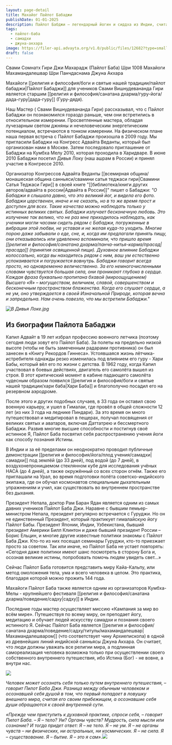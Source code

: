 ```yaml
---
layout: page-detail
title: Махайог Пайлот Бабаджи
publishDate: 01-01-2025
description: Пайлот Бабджи — легендарный йогин и сиддха из Индии, считающийся бессмертным святым в традиции йоги. Он практиковал глубокие методы медитации и самадхи, живя в уединении на горных тропах Гималаев. Бабджи известен как вдохновитель многих современных духовных учителей и просветлённых мастеров. Его жизнь сопровождается многочисленными свидетельствами о чудесах и длительном пребывании в состоянии высших состояний сознания.
tags:
  - пайлот-баба
  - самадхи
  - джуна-акхара
image: https://filer-api.advayta.org/v1.0/public/files/12682?type=small
draft: false
---
```

Свами Сомнатх Гири Джи Махарадж (Пайлот Баба) Шри 1008 Махайоги Махамандалешвар Шри Панчдаснама Джуна Акхара   

Махайоги [[религия и философия/боги и святые нашей традиции/пайлот бабаджи|Пайлот Бабаджи]] для учеников  Свами Вишнудевананда Гири является старшим [[религия и философия/санатана дхарма/гуру-йога/дада-гуру|дада-гуру]] (Гуру-дядя).

 Наш Мастер ( Свами  Вишнудевананда Гири) рассказывал, что с Пайлот Бабаджи он познакомился гораздо раньше, чем они встретились в относительном измерении. Просветленные мастера, обладая лучезарным светом джняны и нечеловеческим энергетическим потенциалом, встречаются в тонком измерении. На физическом плане наша первая встреча с Пайлот Бабаджи произошла в 2009 году. Мы пригласили Бабаджи на Конгресс Адвайта Веданты, который был организован нами в Москве. Затем последовало приглашение от Бабаджи на Кумбха Мелу 2010, которая проходила в Харидваре. В июне 2010 Бабаджи посетил Дивья Локу (наш ашрам в России) и принял участие в Конгрессе 2010.
 
 Организатор Конгрессов Адвайта Веданты [[всемирная община/монашеская община санньяси/свамини сатья теджаси гири|Свамини Сатья Теджаси Гири]] в своей книге "[[библиотека/книги других авторов/адвайта в россии|Адвайта в России]]" пишет о Бабаджи:
_"О Бабаджи я слышала давно, что это великий йог, и видела его фото. Бабаджи царственен, иначе и не сказать, но в то же время прост и доступен для всех. Такие качества можно наблюдать только у истинных великих святых. Бабаджи излучает бесконечную любовь. Это излучение так велико, что не раз мне приходилось наблюдать, как ученики могли часами сидеть рядом с Бабаджи, погруженные в вибрации этой любви, не уставая и не желая куда-то уходить. Многие порою даже забывали о еде, сне, и, когда им предлагали принять пищу, они отказывались или удивленно вспоминали, что пришло время [[религия и философия/санатана дхарма/панча-нитья-карма/прасад|прасада]] (принятия освященной пищи). Духовное влияние Бабаджи колоссально, когда вы находитесь рядом с ним, ваш ум естественно успокаивается и погружается вовнутрь._ 
_Бабаджи говорит всегда просто, но одновременно величественно. За его немногочисленными словами чувствуется большая сила, они проникают глубоко в сердце. Каждая фраза буквально пропитана бхавой (мироощущением) Высшего «Я» – могуществом, величием, славой, совершенством и бесконечным пространством блаженства. Когда его слушает сердце, а не ум, оно утверждается в своей Изначальной Природе, которая вечна и запредельна. Нам очень повезло, что мы встретили Бабаджи."_ 

_![В Дивья Локе.jpg](https://filer-api.advayta.org/v1.0/public/files/12682?type=medium "В Дивья Локе.jpg")_ 
## **Из биографии Пайлота Бабаджи** 

 Капил Адвайт в 19 лет избрал профессию военного летчика (поэтому сегодня люди зовут его Пайлот Баба). За полеты на предельно низкой высоте (чтобы не быть замеченным радарами противника) он был занесен в «Книгу Рекордов Гиннеса». Устоявшаяся жизнь лётчика-истребителя однажды резко изменилась под влиянием его гуру - Хари Бабы, который вёл его по жизни с детства. В 1962 году, когда Капил участвовал в боевых действиях, двигатель его самолёта вышел из строя. В этот критический момент в кабине падающего самолёта чудесным образом появился [[религия и философия/боги и святые нашей традиции/хари баба|Хари Баба]] и благополучно посадил его на резервном аэродроме.   
  
 После этого и других подобных случаев, в 33 года он оставил свою военную карьеру, и ушел в Гималаи, где провёл в общей сложности 12 лет (из них 3 года на леднике Пиндари). За это время он много путешествовал и медитировал в пещерах, получал посвящения от великих святых и аватаров, включая Даттатрею и бессмертного Бабаджи. Развив многие высшие способности и постигнув своё истинное Я, Пайлот Баба посвятил себя распространению учения йоги как способу познания Истины.  
  
 В Индии и за её пределами он неоднократно проводил публичные демонстрации [[религия и философия/йога/плод учения/самадхи|самадхи]] под землёй (до 33 дней), под водой (до 7 дней), в воздухонепроницаемом стеклянном кубе для исследования учёных НАСА (до 4 дней), а также окружённый со всех сторон огнём. Также его приглашали на Урал, во время подготовки полёта советско-индийского экипажа, где он обучал космонавтов специальным дыхательным упражнениям и учил, как существовать во внутреннем пространстве без дыхания.  
  
 Президент Непала, доктор Рам Баран Ядан является одним из самых давних учеников Пайлот Баба Джи. Наравне с бывшим пемьер-министром Непала, президент регулярно встречается с Гуруджи. Но он не единственный Президент, который практикует гималайскую йогу Пайлот Бабы. Президент Японии, Индии, Узбекистана, бывший президент Америки Билл Клинтон и даже бывший президент России – Борис Ельцин, и многие другие известные политики знакомы с Пайлот Баба Джи. Кто-то из них посещал семинары Гуруджи, кто-то приезжает просто за советом. Так или иначе, но Пайлот Баба не устает повторять: «Сегодня даже политики имеют шанс посмотреть в сторону Бога и, осознав великие истины, попробовать помочь людям увидеть свет…»  
  
 Сейчас Пайлот Баба готовится представить миру Кайа-Кальпу, или метод омоложения тела, ума и всего человека в целом. Это практика, благодаря которой можно прожить 144 года.  
  
 Махайоги Пайлот Баба также является одним из организаторов Кумбха-Мелы - крупнейшего фестиваля [[религия и философия/санатана дхарма/поведение/садху|садху]] в Индии.  
  
 Последние годы мастер осуществляет миссию «Кампания за мир во всём мире». Путешествуя по всему миру, он преподает йогу, медитацию и обучает людей искусству самадхи и познания своего истинного Я. Сейчас Пайлот Баба является [[религия и философия/санатана дхарма/поведение/садху/титулы/махамандалешвар|Махамандалешваром]] (что соответствует чину Архиепископа) в одной из древнейших линий индийской санньясы Джуна Акхара. Он считает, что люди должны уважать все религии мира, а подлинная самореализация человека возможна только при осуществлении своего собственного внутреннего путешествия, ибо Истина (Бог) - не вовне, а внутри нас.
 
![](https://filer-api.advayta.org/v1.0/public/files/60293?type=medium) 

_Человек может осознать себя только путем внутреннего путешествия, – говорит Пилот Баба Джи. Разница между обычным человеком и осознавшей себя душой в том, что первый попадает в ловушку внешнего мира, считая его своим прибежищем, а осознавшие себя души обращаются к своей внутренней сути._ 

 _«Прежде чем приступить к духовной практике, спроси себя, – говорит Пилот Баба. – Я – тело? Ум? Органы чувств? Мудрость, сила мысли или сознание? И тогда придет ответ: Я – не тело. Я – не ум. Я – не органы чувств – ни физических, ни астральных, ни космических. Я – не сила. Я – существование. Я – бытие. Я – это я сам».![](https://filer-api.advayta.org/v1.0/public/files/60300?type=medium)_ 
  
  
